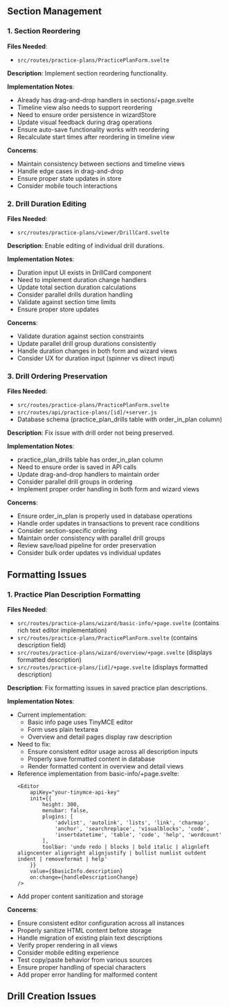 
## Section Management

### 1. Section Reordering
**Files Needed**:
- `src/routes/practice-plans/PracticePlanForm.svelte`

**Description**: Implement section reordering functionality.

**Implementation Notes**:
- Already has drag-and-drop handlers in sections/+page.svelte
- Timeline view also needs to support reordering
- Need to ensure order persistence in wizardStore
- Update visual feedback during drag operations
- Ensure auto-save functionality works with reordering
- Recalculate start times after reordering in timeline view

**Concerns**:
- Maintain consistency between sections and timeline views
- Handle edge cases in drag-and-drop
- Ensure proper state updates in store
- Consider mobile touch interactions

### 2. Drill Duration Editing
**Files Needed**:
- `src/routes/practice-plans/viewer/DrillCard.svelte`

**Description**: Enable editing of individual drill durations.

**Implementation Notes**:
- Duration input UI exists in DrillCard component
- Need to implement duration change handlers
- Update total section duration calculations
- Consider parallel drills duration handling
- Validate against section time limits
- Ensure proper store updates

**Concerns**:
- Validate duration against section constraints
- Update parallel drill group durations consistently
- Handle duration changes in both form and wizard views
- Consider UX for duration input (spinner vs direct input)

### 3. Drill Ordering Preservation
**Files Needed**:
- `src/routes/practice-plans/PracticePlanForm.svelte`
- `src/routes/api/practice-plans/[id]/+server.js`
- Database schema (practice_plan_drills table with order_in_plan column)

**Description**: Fix issue with drill order not being preserved.

**Implementation Notes**:
- practice_plan_drills table has order_in_plan column
- Need to ensure order is saved in API calls
- Update drag-and-drop handlers to maintain order
- Consider parallel drill groups in ordering
- Implement proper order handling in both form and wizard views

**Concerns**:
- Ensure order_in_plan is properly used in database operations
- Handle order updates in transactions to prevent race conditions
- Consider section-specific ordering
- Maintain order consistency with parallel drill groups
- Review save/load pipeline for order preservation
- Consider bulk order updates vs individual updates

## Formatting Issues

### 1. Practice Plan Description Formatting
**Files Needed**:
- `src/routes/practice-plans/wizard/basic-info/+page.svelte` (contains rich text editor implementation)
- `src/routes/practice-plans/PracticePlanForm.svelte` (contains description field)
- `src/routes/practice-plans/wizard/overview/+page.svelte` (displays formatted description)
- `src/routes/practice-plans/[id]/+page.svelte` (displays formatted description)

**Description**: Fix formatting issues in saved practice plan descriptions.

**Implementation Notes**:
- Current implementation:
  - Basic info page uses TinyMCE editor
  - Form uses plain textarea
  - Overview and detail pages display raw description
- Need to fix:
  - Ensure consistent editor usage across all description inputs
  - Properly save formatted content in database
  - Render formatted content in overview and detail views
- Reference implementation from basic-info/+page.svelte:
  ```svelte
  <Editor
      apiKey="your-tinymce-api-key"
      init={{
          height: 300,
          menubar: false,
          plugins: [
              'advlist', 'autolink', 'lists', 'link', 'charmap',
              'anchor', 'searchreplace', 'visualblocks', 'code',
              'insertdatetime', 'table', 'code', 'help', 'wordcount'
          ],
          toolbar: 'undo redo | blocks | bold italic | alignleft aligncenter alignright alignjustify | bullist numlist outdent indent | removeformat | help'
      }}
      value={$basicInfo.description}
      on:change={handleDescriptionChange}
  />
  ```
- Add proper content sanitization and storage

**Concerns**:
- Ensure consistent editor configuration across all instances
- Properly sanitize HTML content before storage
- Handle migration of existing plain text descriptions
- Verify proper rendering in all views
- Consider mobile editing experience
- Test copy/paste behavior from various sources
- Ensure proper handling of special characters
- Add proper error handling for malformed content

## Drill Creation Issues


